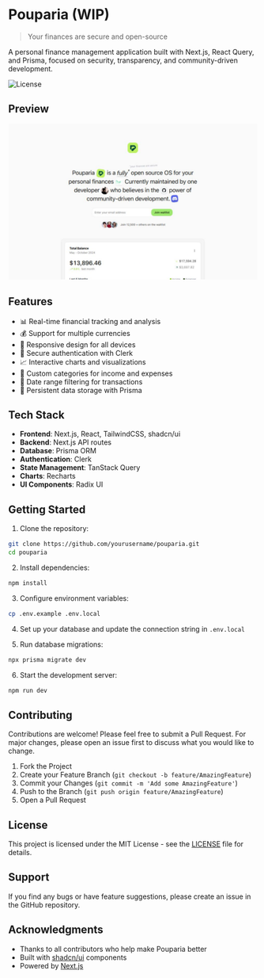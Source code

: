 # Pouparia (WIP)

> Your finances are secure and open-source

A personal finance management application built with Next.js, React Query, and Prisma, focused on security, transparency, and community-driven development.

![License](https://img.shields.io/badge/license-MIT-blue.svg)

## Preview

![Pouparia Preview](preview.png)

## Features

- 📊 Real-time financial tracking and analysis
- 💰 Support for multiple currencies
- 📱 Responsive design for all devices
- 🔐 Secure authentication with Clerk
- 📈 Interactive charts and visualizations
- 🎯 Custom categories for income and expenses
- 📅 Date range filtering for transactions
- 💾 Persistent data storage with Prisma

## Tech Stack

- **Frontend**: Next.js, React, TailwindCSS, shadcn/ui
- **Backend**: Next.js API routes
- **Database**: Prisma ORM
- **Authentication**: Clerk
- **State Management**: TanStack Query
- **Charts**: Recharts
- **UI Components**: Radix UI

## Getting Started

1. Clone the repository:
```bash
git clone https://github.com/yourusername/pouparia.git
cd pouparia
```

2. Install dependencies:
```bash
npm install
```

3. Configure environment variables:
```bash
cp .env.example .env.local
```

4. Set up your database and update the connection string in `.env.local`

5. Run database migrations:
```bash
npx prisma migrate dev
```

6. Start the development server:
```bash
npm run dev
```

## Contributing

Contributions are welcome! Please feel free to submit a Pull Request. For major changes, please open an issue first to discuss what you would like to change.

1. Fork the Project
2. Create your Feature Branch (`git checkout -b feature/AmazingFeature`)
3. Commit your Changes (`git commit -m 'Add some AmazingFeature'`)
4. Push to the Branch (`git push origin feature/AmazingFeature`)
5. Open a Pull Request

## License

This project is licensed under the MIT License - see the [LICENSE](LICENSE) file for details.

## Support

If you find any bugs or have feature suggestions, please create an issue in the GitHub repository.

## Acknowledgments

- Thanks to all contributors who help make Pouparia better
- Built with [shadcn/ui](https://ui.shadcn.com/) components
- Powered by [Next.js](https://nextjs.org/)
